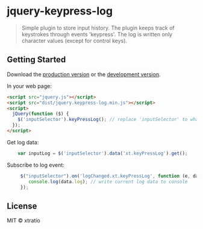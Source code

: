 # jquery-keypress-log

> Simple plugin to store input history.
> The plugin keeps track of keystrokes through events 'keypress'. 
> The log is written only character values (except for control keys).


## Getting Started

Download the [production version][min] or the [development version][max].

[min]: https://raw.githubusercontent.com/xtratio/jquery-keypress-log/master/dist/jquery.keypress-log.min.js
[max]: https://raw.githubusercontent.com/xtratio/jquery-keypress-log/master/dist/jquery.keypress-log.js

In your web page:

```html
<script src="jquery.js"></script>
<script src="dist/jquery.keypress-log.min.js"></script>
<script>
  jQuery(function ($) {
    $('inputSelector').keyPressLog(); // replace 'inputSelector' to what you need
  });
</script>
```

Get log data:

```javascript
    var inputLog = $('inputSelector').data('xt.keyPressLog').get();
```
Subscribe to log event:

```javascript
     $("inputSelector").on('logChanged.xt.keyPressLog', function (e, data) {
        console.log(data.log); // write current log data to console
     });
```

## License

MIT © xtratio

